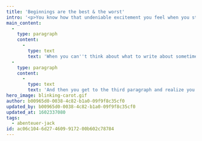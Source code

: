```yaml
---
title: 'Beginnings are the best & the worst'
intro: '<p>You know how that undeniable excitement you feel when you start a new project is always followed by: &quot;<em>Okay but like...where do I start?</em>&quot; Yeah, that part sucks.</p>'
main_content:
  -
    type: paragraph
    content:
      -
        type: text
        text: 'When you can''t think about what to write about sometimes the only thing you can do is write about not having anything to write about. You could mention how you hate it when you don''t know where to start, and perhaps follow that up with a sentence about how writing about not knowing what to write about is a good place to begin writing.'
  -
    type: paragraph
    content:
      -
        type: text
        text: 'And then you get to the third paragraph and realize you haven''t actually written about anything except not having anything to write about but it''s the third paragraph so are you wrong or are you a genius?'
hero_image: blinking-carot.gif
author: b00965d0-0038-4c82-b1a0-09f9f8c35cf0
updated_by: b00965d0-0038-4c82-b1a0-09f9f8c35cf0
updated_at: 1602337080
tags:
  - abenteuer-jack
id: ac06c104-6d27-4609-9172-00b602c78784
---
```

